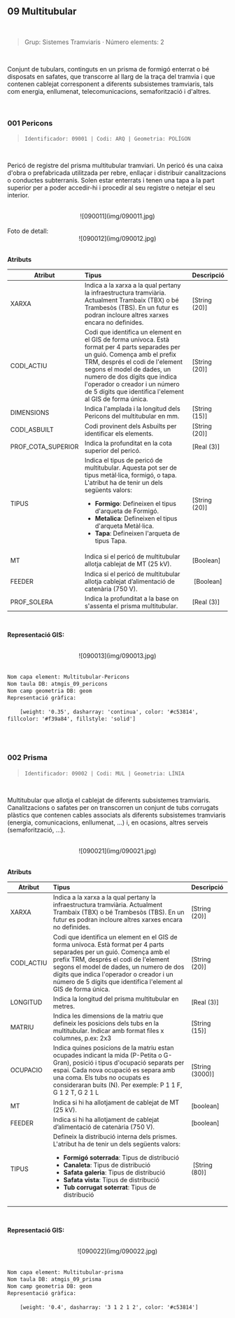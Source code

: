 ## 09 Multitubular

<br/>

>  Grup: Sistemes Tramviaris · Número elements: 2

<br/>

Conjunt de tubulars, continguts en un prisma de formigó enterrat o bé disposats en safates, que transcorre al llarg de la traça del tramvia i que contenen cablejat corresponent a diferents subsistemes tramviaris, tals com energia, enllumenat, telecomunicacions, semaforització i d'altres.

<br/>

### 001 Pericons

> `Identificador: 09001 | Codi: ARQ | Geometria: POLÍGON`

<br/>

Pericó de registre del prisma multitubular tramviari. Un pericó és una caixa d'obra o prefabricada utilitzada per rebre, enllaçar i distribuir canalitzacions o conductes subterranis. Solen estar enterrats i tenen una tapa a la part superior per a poder accedir-hi i procedir al seu registre o netejar el seu interior.

<br/>

<center>![090011](img/090011.jpg)</center>

<br/>
Foto de detall:
<br/>

<center>![090012](img/090012.jpg)</center>

<br/>

**Atributs**

| Atribut       | Tipus    | Descripció  |
| ------------- |:-------------| :-----|
| XARXA         | Indica a la xarxa a la qual pertany la infraestructura tramviària. Actualment Trambaix (TBX) o bé Trambesòs (TBS). En un futur es podran incloure altres xarxes encara no definides. | [String (20)] |
| CODI_ACTIU    | Codi que identifica un element en el GIS de forma unívoca. Està format per 4 parts separades per un guió. Comença amb el prefix TRM, després el codi de l'element segons el model de dades, un numero de dos dígits que indica l'operador o creador i un número de 5 dígits que identifica l'element al GIS de forma única.      |   [String (20)] |
| DIMENSIONS | Indica l'amplada i la longitud dels Pericons del multitubular en mm. | [String (15)] |
| CODI_ASBUILT | Codi provinent dels Asbuilts per identificar els elements. | [String (20)] |
| PROF_COTA_SUPERIOR | Indica la profunditat en la cota superior del pericó. | [Real (3)] |
| TIPUS | Indica el tipus de pericó de multitubular. Aquesta pot ser de tipus metàl·lica, formigó, o tapa. L'atribut ha de tenir un dels següents valors:<ul><li>**Formigo**: Defineixen el tipus d'arqueta de Formigó. </li><li>**Metalica**: Defineixen el tipus d'arqueta Metàl·lica. </li><li>**Tapa**: Defineixen l'arqueta de tipus Tapa. </li>| [String (20)] |
| MT | Indica si el pericó de multitubular allotja cablejat de MT (25 kV). | [Boolean] |
| FEEDER | Indica si el pericó de multitubular allotja cablejat d’alimentació de catenària (750 V).| [Boolean] |
| PROF_SOLERA | Indica la profunditat a la base on s'assenta el prisma multitubular. | [Real (3)] |


<br/>

**Representació GIS:**

<br/>
<center>![090013](img/090013.jpg)</center>
<br/>

    Nom capa element: Multitubular-Pericons
    Nom taula DB: atmgis_09_pericons
    Nom camp geometria DB: geom
    Representació gràfica:

        [weight: '0.35', dasharray: 'continua', color: '#c53814', fillcolor: '#f39a84', fillstyle: 'solid']

<br/><br/>

### 002 Prisma

> `Identificador: 09002 | Codi: MUL | Geometria: LÍNIA`

<br/>

Multitubular que allotja el cablejat de diferents subsistemes tramviaris. Canalitzacions o safates per on transcorren un conjunt de tubs corrugats plàstics que contenen cables associats als diferents subsistemes tramviaris (energia, comunicacions, enllumenat, ...) i, en ocasions, altres serveis (semaforització, ...).

<br/>
<center>![090021](img/090021.jpg)</center>
<br/>


**Atributs**

| Atribut       | Tipus    | Descripció  |
| ------------- |:-------------| :-----|
| XARXA         | Indica a la xarxa a la qual pertany la infraestructura tramviària. Actualment Trambaix (TBX) o bé Trambesòs (TBS). En un futur es podran incloure altres xarxes encara no definides. | [String (20)] |
| CODI_ACTIU    | Codi que identifica un element en el GIS de forma unívoca. Està format per 4 parts separades per un guió. Comença amb el prefix TRM, després el codi de l'element segons el model de dades, un numero de dos dígits que indica l'operador o creador i un número de 5 dígits que identifica l'element al GIS de forma única.      |   [String (20)] |
| LONGITUD | Indica la longitud del prisma multitubular en metres. | [Real (3)] |
| MATRIU | Indica les dimensions de la matriu que defineix les posicions dels tubs en la multitubular. Indicar amb format files x columnes, p.ex: 2x3 | [String (15)] |
| OCUPACIO | Indica quines posicions de la matriu estan ocupades indicant la mida (P-Petita o G-Gran), posició i tipus d'ocupació separats per espai. Cada nova ocupació es separa amb una coma. Els tubs no ocupats es consideraran buits (N). Per exemple: P 1 1 F, G 1 2 T, G 2 1 L | [String (3000)] |
| MT | Indica si hi ha allotjament de cablejat de MT (25 kV). | [boolean] |
| FEEDER | Indica si hi ha allotjament de cablejat d’alimentació de catenària (750 V). | [boolean] |
| TIPUS | Defineix la distribució interna dels prismes. L'atribut ha de tenir un dels següents valors:<ul><li>**Formigó soterrada**: Tipus de distribució </li><li>**Canaleta**: Tipus de distribució </li><li>**Safata galeria**: Tipus de distribució </li><li>**Safata vista**: Tipus de distribució </li><li>**Tub corrugat soterrat**: Tipus de distribució </li>| [String (80)] |

<br/>

**Representació GIS:**

<br/>
<center>![090022](img/090022.jpg)</center>
<br/>

    Nom capa element: Multitubular-prisma
    Nom taula DB: atmgis_09_prisma
    Nom camp geometria DB: geom
    Representació gràfica:

        [weight: '0.4', dasharray: '3 1 2 1 2', color: '#c53814']
